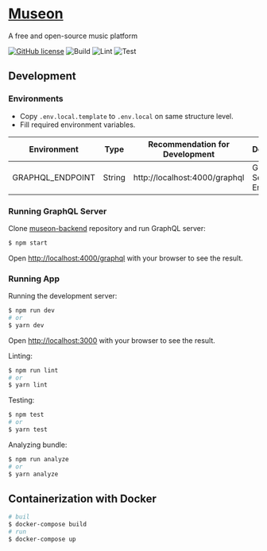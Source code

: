 # [Museon](https://museon-web.vercel.app/)

A free and open-source music platform

[![GitHub license](https://img.shields.io/badge/License-GPL3-blue.svg)](https://github.com/metyildirim/museon-web/blob/master/LICENSE) ![Build](https://github.com/metyildirim/museon-web/actions/workflows/build.yml/badge.svg) ![Lint](https://github.com/metyildirim/museon-web/actions/workflows/lint.yml/badge.svg) ![Test](https://github.com/metyildirim/museon-web/actions/workflows/test.yml/badge.svg)

## Development

### Environments

- Copy `.env.local.template` to `.env.local` on same structure level.
- Fill required environment variables.

| Environment      | Type   | Recommendation for Development | Description             |
| ---------------- | ------ | ------------------------------ | ----------------------- |
| GRAPHQL_ENDPOINT | String | http://localhost:4000/graphql  | GraphQL Server Endpoint |

### Running GraphQL Server

Clone [museon-backend](https://github.com/metyildirim/museon-dummy-backend) repository and run GraphQL server:

```bash
$ npm start
```

Open [http://localhost:4000/graphql](http://localhost:4000/graphql) with your browser to see the result.

### Running App

Running the development server:

```bash
$ npm run dev
# or
$ yarn dev
```

Open [http://localhost:3000](http://localhost:3000) with your browser to see the result.

Linting:

```bash
$ npm run lint
# or
$ yarn lint
```

Testing:

```bash
$ npm test
# or
$ yarn test
```

Analyzing bundle:

```bash
$ npm run analyze
# or
$ yarn analyze
```

## Containerization with Docker

```bash
# buil
$ docker-compose build
# run
$ docker-compose up
```
